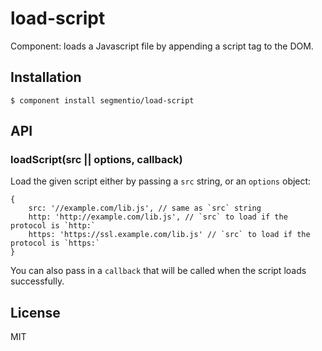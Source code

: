 
# load-script

  Component: loads a Javascript file by appending a script tag to the DOM.

## Installation

    $ component install segmentio/load-script

## API

### loadScript(src || options, callback)
  Load the given script either by passing a `src` string, or
  an `options` object:

    {
        src: '//example.com/lib.js', // same as `src` string
        http: 'http://example.com/lib.js', // `src` to load if the protocol is `http:`
        https: 'https://ssl.example.com/lib.js' // `src` to load if the protocol is `https:`
    }
  
  You can also pass in a `callback` that will be called when
  the script loads successfully.

## License

  MIT
